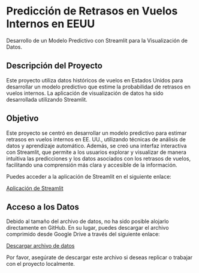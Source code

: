 # Predicción de Retrasos en Vuelos Internos en EEUU

Desarrollo de un Modelo Predictivo con Streamlit para la Visualización de Datos.

## Descripción del Proyecto

Este proyecto utiliza datos históricos de vuelos en Estados Unidos para desarrollar un modelo predictivo que estime la probabilidad de retrasos en vuelos internos. La aplicación de visualización de datos ha sido desarrollada utilizando Streamlit.

## Objetivo

Este proyecto se centró en desarrollar un modelo predictivo para estimar retrasos en vuelos internos en EE. UU., utilizando técnicas de análisis de datos y aprendizaje automático. Además, se creó una interfaz interactiva con Streamlit, que permite a los usuarios explorar y visualizar de manera intuitiva las predicciones y los datos asociados con los retrasos de vuelos, facilitando una comprensión más clara y accesible de la información.

Puedes acceder a la aplicación de Streamlit en el siguiente enlace:

[Aplicación de Streamlit](https://proyectoaviones.streamlit.app/)

## Acceso a los Datos

Debido al tamaño del archivo de datos, no ha sido posible alojarlo directamente en GitHub. En su lugar, puedes descargar el archivo comprimido desde Google Drive a través del siguiente enlace:

[Descargar archivo de datos](https://drive.google.com/file/d/1Ffq0Ep6tdUffV7_QFbn8dSLhlLsLCN5w/view?usp=drive_link)

Por favor, asegúrate de descargar este archivo si deseas replicar o trabajar con el proyecto localmente.
